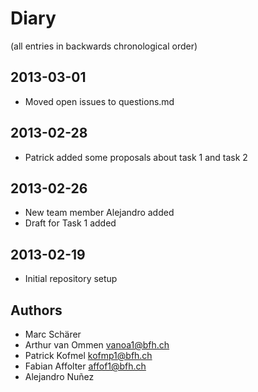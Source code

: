 Diary
=====

(all entries in backwards chronological order)

2013-03-01
----------
- Moved open issues to questions.md

2013-02-28
----------
- Patrick added some proposals about task 1 and task 2

2013-02-26
----------
- New team member Alejandro added
- Draft for Task 1 added

2013-02-19
----------
- Initial repository setup

Authors
-------
- Marc Schärer
- Arthur van Ommen		vanoa1@bfh.ch
- Patrick Kofmel        kofmp1@bfh.ch
- Fabian Affolter       affof1@bfh.ch
- Alejandro Nuñez

